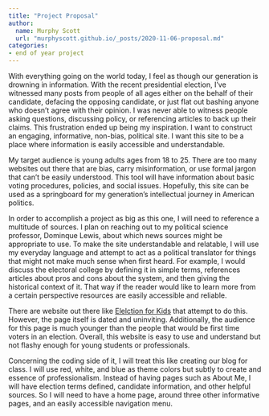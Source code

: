 ```yaml
---
title: "Project Proposal"
author:
  name: Murphy Scott
  url: "murphyscott.github.io/_posts/2020-11-06-proposal.md"
categories:
- end of year project	
---
```

With everything going on the world today, I feel as though our generation is drowning in information. With the recent presidential election, I’ve witnessed many posts from people of all ages either on the behalf of their candidate, defacing the opposing candidate, or just flat out bashing anyone who doesn’t agree with their opinion. I was never able to witness people asking questions, discussing policy, or referencing articles to back up their claims. This frustration ended up being my inspiration. I want to construct an engaging, informative, non-bias, political site. I want this site to be a place where information is easily accessible and understandable. 

My target audience is young adults ages from 18 to 25. There are too many websites out there that are bias, carry misinformation, or use formal jargon that can’t be easily understood. This tool will have information about basic voting procedures, policies, and social issues. Hopefully, this site can be used as a springboard for my generation’s intellectual journey in American politics. 

In order to accomplish a project as big as this one, I will need to reference a multitude of sources. I plan on reaching out to my political science professor, Dominque Lewis, about which news sources might be appropriate to use. To make the site understandable and relatable, I will use my everyday language and attempt to act as a political translator for things that might not make much sense when first heard. For example, I would discuss the electoral college by defining it in simple terms, references articles about pros and cons about the system, and then giving the historical context of it. That way if the reader would like to learn more from a certain perspective resources are easily accessible and reliable. 

There are website out there like [Elelction for Kids](https://www.gallopade.com/client/electionsForKids/ElectoralCollege.html) that attempt to do this. However, the page itself is dated and uninviting. Additionally, the audience for this page is much younger than the people that would be first time voters in an election. Overall, this website is easy to use and understand but not flashy enough for young students or professionals. 

Concerning the coding side of it, I will treat this like creating our blog for class. I will use red, white, and blue as theme colors but subtly to create and essence of professionalism. Instead of having pages such as About Me, I will have election terms defined, candidate information, and other helpful sources. So I will need to have a home page, around three other informative pages, and an easily accessible navigation menu. 

